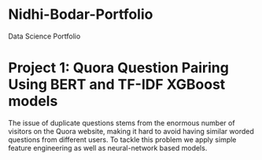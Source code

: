 # Nidhi-Bodar-Portfolio
Data Science Portfolio

# Project 1: Quora Question Pairing Using BERT and TF-IDF XGBoost models
The issue of duplicate questions stems from the enormous number of visitors on the Quora website, making it hard to avoid having similar worded questions from different users. 
To tackle this problem we apply simple feature engineering as well as neural-network based models.
